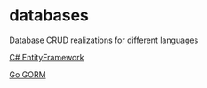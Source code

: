 # databases
Database CRUD realizations for different languages

[C# EntityFramework](https://github.com/vitaliy-art/databases/tree/main/C%23/EntityFramework)

[Go GORM](https://github.com/vitaliy-art/databases/tree/main/Go/GORM)
